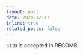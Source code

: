 ```yaml
---
layout: post
date: 2024-12-17
inline: true
related_posts: false
---
```


`SIID` is accepted in RECOMB